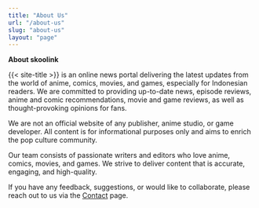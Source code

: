 ```yaml
---
title: "About Us"
url: "/about-us" 
slug: "about-us"
layout: "page"
---
```


**About skoolink**

{{< site-title >}} is an online news portal delivering the latest updates from the world of anime, comics, movies, and games, especially for Indonesian readers. We are committed to providing up-to-date news, episode reviews, anime and comic recommendations, movie and game reviews, as well as thought-provoking opinions for fans.

We are not an official website of any publisher, anime studio, or game developer. All content is for informational purposes only and aims to enrich the pop culture community.

Our team consists of passionate writers and editors who love anime, comics, movies, and games. We strive to deliver content that is accurate, engaging, and high-quality.

If you have any feedback, suggestions, or would like to collaborate, please reach out to us via the [Contact](/contact) page.
